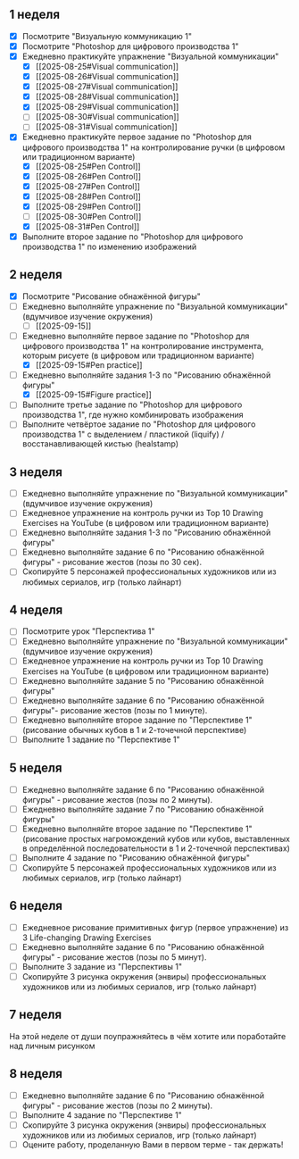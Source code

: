 ## 1 неделя

- [x] Посмотрите "Визуальную коммуникацию 1"
- [x] Посмотрите "Photoshop для цифрового производства 1"
- [x] Ежедневно практикуйте упражнение "Визуальной коммуникации"
	- [x] [[2025-08-25#Visual communication]]
	- [x] [[2025-08-26#Visual communication]]
	- [x] [[2025-08-27#Visual communication]]
	- [x] [[2025-08-28#Visual communication]]
	- [x] [[2025-08-29#Visual communication]]
	- [ ] [[2025-08-30#Visual communication]]
	- [ ] [[2025-08-31#Visual communication]]
- [x] Ежедневно практикуйте первое задание по "Photoshop для цифрового производства 1" на контролирование ручки (в цифровом или традиционном варианте)
	- [x] [[2025-08-25#Pen Control]]
	- [x] [[2025-08-26#Pen Control]]
	- [x] [[2025-08-27#Pen Control]]
	- [x] [[2025-08-28#Pen Control]]
	- [x] [[2025-08-29#Pen Control]]
	- [ ] [[2025-08-30#Pen Control]]
	- [x] [[2025-08-31#Pen Control]]
- [x] Выполните второе задание по "Photoshop для цифрового производства 1" по изменению изображений

## 2 неделя

- [x] Посмотрите "Рисование обнажённой фигуры"
- [ ] Ежедневно выполняйте упражнение по "Визуальной коммуникации" (вдумчивое изучение окружения)
	- [ ] [[2025-09-15]]
- [ ] Ежедневно выполняйте первое задание по "Photoshop для цифрового производства 1" на контролирование инструмента, которым рисуете (в цифровом или традиционном варианте)
	- [x] [[2025-09-15#Pen practice]]
- [ ] Ежедневно выполняйте задания 1-3 по "Рисованию обнажённой фигуры"
	- [x] [[2025-09-15#Figure practice]]
- [ ] Выполните третье задание по "Photoshop для цифрового производства 1", где нужно комбинировать изображения
- [ ] Выполните четвёртое задание по "Photoshop для цифрового производства 1" с выделением / пластикой (liquify) / восстанавливающей кистью (healstamp)

## 3 неделя

- [ ] Ежедневно выполняйте упражнение по "Визуальной коммуникации" (вдумчивое изучение окружения)
- [ ] Ежедневное упражнение на контроль ручки из Top 10 Drawing Exercises на YouTube (в цифровом или традиционном варианте)
- [ ] Ежедневно выполняйте задания 1-3 по "Рисованию обнажённой фигуры"
- [ ] Ежедневно выполняйте задание 6 по "Рисованию обнажённой фигуры" - рисование жестов (позы по 30 сек).
- [ ] Скопируйте 5 персонажей профессиональных художников или из любимых сериалов, игр (только лайнарт)

## 4 неделя

- [ ] Посмотрите урок "Перспектива 1"
- [ ] Ежедневно выполняйте упражнение по "Визуальной коммуникации" (вдумчивое изучение окружения)
- [ ] Ежедневное упражнение на контроль ручки из Top 10 Drawing Exercises на YouTube (в цифровом или традиционном варианте)
- [ ] Ежедневно выполняйте задание 5 по "Рисованию обнажённой фигуры"
- [ ] Ежедневно выполняйте задание 6 по "Рисованию обнажённой фигуры"- рисование жестов (позы по 1 минуте).
- [ ] Ежедневно выполняйте второе задание по "Перспективе 1" (рисование обычных кубов в 1 и 2-точечной перспективе)
- [ ] Выполните 1 задание по "Перспективе 1"

## 5 неделя

- [ ] Ежедневно выполняйте задание 6 по "Рисованию обнажённой фигуры" - рисование жестов (позы по 2 минуты).
- [ ] Ежедневно выполняйте задание 7 по "Рисованию обнажённой фигуры"
- [ ] Ежедневно выполняйте второе задание по "Перспективе 1" (рисование простых нагромождений кубов или кубов, выставленных в определённой последовательности в 1 и 2-точечной перспективах)
- [ ] Выполните 4 задание по "Рисованию обнажённой фигуры"
- [ ] Скопируйте 5 персонажей профессиональных художников или из любимых сериалов, игр (только лайнарт)

## 6 неделя

- [ ] Ежедневное рисование примитивных фигур (первое упражнение) из 3 Life-changing Drawing Exercises
- [ ] Ежедневно выполняйте задание 6 по "Рисованию обнажённой фигуры" - рисование жестов (позы по 5 минут).
- [ ] Выполните 3 задание из "Перспективы 1"
- [ ] Скопируйте 3 рисунка окружения (энвиры) профессиональных художников или из любимых сериалов, игр (только лайнарт)

## 7 неделя

На этой неделе от души поупражняйтесь в чём хотите или поработайте
над личным рисунком

## 8 неделя

- [ ] Ежедневно выполняйте задание 6 по "Рисованию обнажённой фигуры" - рисование жестов (позы по 2 минуты).
- [ ] Выполните 4 задание по "Перспективе 1"
- [ ] Скопируйте 3 рисунка окружения (энвиры) профессиональных художников или из любимых сериалов, игр (только лайнарт)
- [ ] Оцените работу, проделанную Вами в первом терме - так держать!
